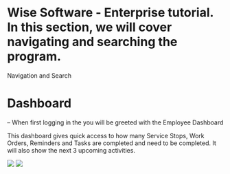 # Wise Software - Enterprise tutorial. In this section, we will cover navigating and searching the program.

Navigation and Search

# Dashboard

– When first logging in the you will be greeted with the Employee Dashboard

This dashboard gives quick access to how many Service Stops, Work Orders, Reminders and Tasks are completed and need to be completed. It will also show the next 3 upcoming activities.

![](https://wiselibrary.blob.core.windows.net/docs/Mobile/dashboard.png) ![](https://wiselibrary.blob.core.windows.net/docs/Mobile/dashboard2.png)


